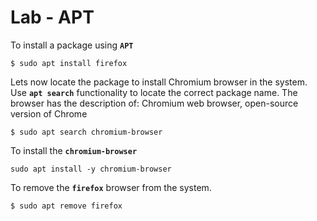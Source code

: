 # Lab - APT


To install a package using **`APT`**
```
$ sudo apt install firefox
```

Lets now locate the package to install Chromium browser in the system. Use **`apt search`** functionality to locate the correct package name. The browser has the description of: Chromium web browser, open-source version of Chrome
```
$ sudo apt search chromium-browser
```

To install the **`chromium-browser`**
```
sudo apt install -y chromium-browser
```

To remove the **`firefox`** browser from the system.
```
$ sudo apt remove firefox
```
